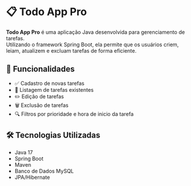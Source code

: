 # 📋 Todo App Pro

**Todo App Pro** é uma aplicação Java desenvolvida para gerenciamento de tarefas.  
Utilizando o framework Spring Boot, ela permite que os usuários criem, leiam, atualizem e excluam tarefas de forma eficiente.

## 🚀 Funcionalidades

- ✅ Cadastro de novas tarefas  
- 📄 Listagem de tarefas existentes  
- ✏️ Edição de tarefas  
- 🗑️ Exclusão de tarefas  
- 🔍 Filtros por prioridade e hora de inicio da tarefa 

## 🛠️ Tecnologias Utilizadas

- Java 17  
- Spring Boot  
- Maven  
- Banco de Dados MySQL  
- JPA/Hibernate
